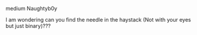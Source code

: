medium Naughtyb0y

I am wondering can you find the needle in the haystack (Not with your eyes but just binary)???

